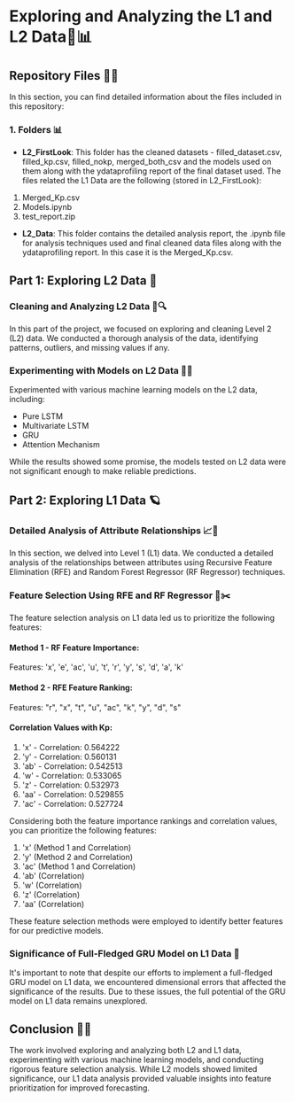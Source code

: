 # Exploring and Analyzing the L1 and L2 Data🌌📊

## Repository Files 📁📄

In this section, you can find detailed information about the files included in this repository:

### 1. Folders 📊
- **L2_FirstLook**: This folder has the cleaned datasets - filled_dataset.csv, filled_kp.csv, filled_nokp, merged_both_csv and the models used on them along with the ydataprofiling report of the final dataset used. The files related the L1 Data are the following (stored in L2_FirstLook):

1. Merged_Kp.csv
2. Models.ipynb
3. test_report.zip

- **L2_Data**: This folder contains the detailed analysis report, the .ipynb file for analysis techniques used and final cleaned data files along with the ydataprofiling report. In this case it is the Merged_Kp.csv.


## Part 1: Exploring L2 Data 🚀

### Cleaning and Analyzing L2 Data 🧹🔍

In this part of the project, we focused on exploring and cleaning Level 2 (L2) data. We conducted a thorough analysis of the data, identifying patterns, outliers, and missing values if any.

### Experimenting with Models on L2 Data 🤖🧪

Experimented with various machine learning models on the L2 data, including:
- Pure LSTM
- Multivariate LSTM
- GRU
- Attention Mechanism

While the results showed some promise, the models tested on L2 data were not significant enough to make reliable predictions.

## Part 2: Exploring L1 Data 🪐

### Detailed Analysis of Attribute Relationships 📈🔗

In this section, we delved into Level 1 (L1) data. We conducted a detailed analysis of the relationships between attributes using Recursive Feature Elimination (RFE) and Random Forest Regressor (RF Regressor) techniques.

### Feature Selection Using RFE and RF Regressor 🧐✂️

The feature selection analysis on L1 data led us to prioritize the following features:

#### Method 1 - RF Feature Importance:
Features: 'x', 'e', 'ac', 'u', 't', 'r', 'y', 's', 'd', 'a', 'k'

#### Method 2 - RFE Feature Ranking:
Features: "r", "x", "t", "u", "ac", "k", "y", "d", "s"

#### Correlation Values with Kp:

1. 'x' - Correlation: 0.564222
2. 'y' - Correlation: 0.560131
3. 'ab' - Correlation: 0.542513
4. 'w' - Correlation: 0.533065
5. 'z' - Correlation: 0.532973
6. 'aa' - Correlation: 0.529855
7. 'ac' - Correlation: 0.527724

Considering both the feature importance rankings and correlation values, you can prioritize the following features:

1. 'x' (Method 1 and Correlation)
2. 'y' (Method 2 and Correlation)
3. 'ac' (Method 1 and Correlation)
4. 'ab' (Correlation)
5. 'w' (Correlation)
6. 'z' (Correlation)
7. 'aa' (Correlation)

These feature selection methods were employed to identify better features for our predictive models.

### Significance of Full-Fledged GRU Model on L1 Data 🤔

It's important to note that despite our efforts to implement a full-fledged GRU model on L1 data, we encountered dimensional errors that affected the significance of the results. Due to these issues, the full potential of the GRU model on L1 data remains unexplored.

## Conclusion 🚀🌠

The work involved exploring and analyzing both L2 and L1 data, experimenting with various machine learning models, and conducting rigorous feature selection analysis. While L2 models showed limited significance, our L1 data analysis provided valuable insights into feature prioritization for improved forecasting.

